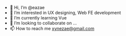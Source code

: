 - 👋 Hi, I’m @eazae
- 👀 I’m interested in UX designing, Web FE development
- 🌱 I’m currently learning Vue
- 💞️ I’m looking to collaborate on ...
- 📫 How to reach me xynezae@gmail.com

<!---
eazae/eazae is a ✨ special ✨ repository because its `README.md` (this file) appears on your GitHub profile.
You can click the Preview link to take a look at your changes.
--->
